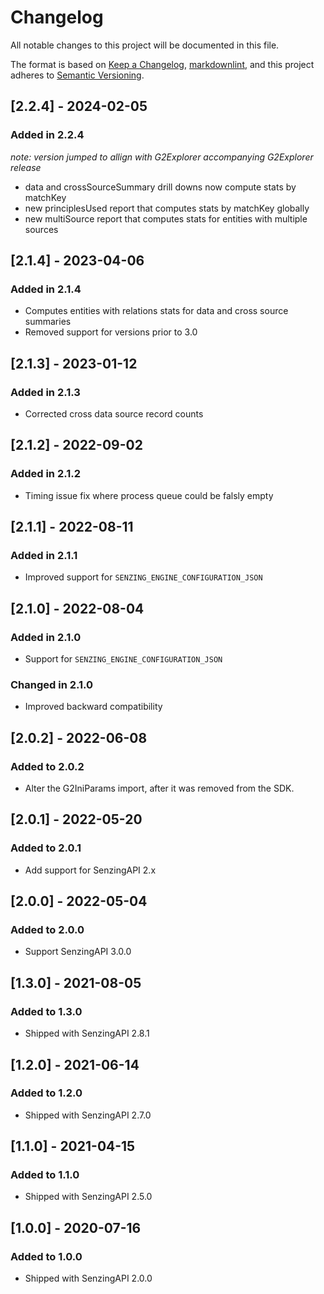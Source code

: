 # Changelog

All notable changes to this project will be documented in this file.

The format is based on [Keep a Changelog](https://keepachangelog.com/en/1.0.0/),
[markdownlint](https://dlaa.me/markdownlint/),
and this project adheres to [Semantic Versioning](https://semver.org/spec/v2.0.0.html).

## [2.2.4] - 2024-02-05

### Added in 2.2.4

*note: version jumped to allign with G2Explorer accompanying G2Explorer release*

- data and crossSourceSummary drill downs now compute stats by matchKey
- new principlesUsed report that computes stats by matchKey globally
- new multiSource report that computes stats for entities with multiple sources

## [2.1.4] - 2023-04-06

### Added in 2.1.4

- Computes entities with relations stats for data and cross source summaries
- Removed support for versions prior to 3.0

## [2.1.3] - 2023-01-12

### Added in 2.1.3

- Corrected cross data source record counts

## [2.1.2] - 2022-09-02

### Added in 2.1.2

- Timing issue fix where process queue could be falsly empty

## [2.1.1] - 2022-08-11

### Added in 2.1.1

- Improved support for `SENZING_ENGINE_CONFIGURATION_JSON`

## [2.1.0] - 2022-08-04

### Added in 2.1.0

- Support for `SENZING_ENGINE_CONFIGURATION_JSON`

### Changed in 2.1.0

- Improved backward compatibility

## [2.0.2] - 2022-06-08

### Added to 2.0.2

- Alter the G2IniParams import, after it was removed from the SDK.

## [2.0.1] - 2022-05-20

### Added to 2.0.1

- Add support for SenzingAPI 2.x

## [2.0.0] - 2022-05-04

### Added to 2.0.0

- Support SenzingAPI 3.0.0

## [1.3.0] - 2021-08-05

### Added to 1.3.0

- Shipped with SenzingAPI 2.8.1

## [1.2.0] - 2021-06-14

### Added to 1.2.0

- Shipped with SenzingAPI 2.7.0

## [1.1.0] - 2021-04-15

### Added to 1.1.0

- Shipped with SenzingAPI 2.5.0

## [1.0.0] - 2020-07-16

### Added to 1.0.0

- Shipped with SenzingAPI 2.0.0
